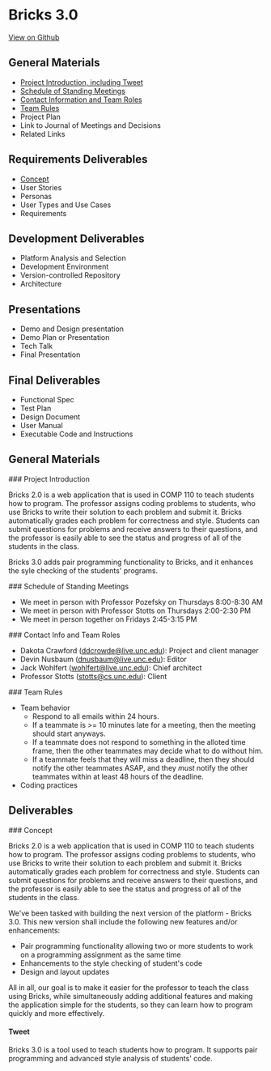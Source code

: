 # Bricks 3.0 #
[View on Github](https://github.com/el-devo/Bricks-3.0)

## General Materials
* [Project Introduction, including Tweet](#projectIntro)
* [Schedule of Standing Meetings](#meetingSchedule)
* [Contact Information and Team Roles](#contactInfoAndRoles)
* [Team Rules](#teamRules)
* Project Plan
* Link to Journal of Meetings and Decisions
* Related Links

## Requirements Deliverables
* [Concept](#concept)
* User Stories
* Personas
* User Types and Use Cases
* Requirements

## Development Deliverables
* Platform Analysis and Selection
* Development Environment
* Version-controlled Repository
* Architecture

## Presentations
* Demo and Design presentation
* Demo Plan or Presentation
* Tech Talk
* Final Presentation

## Final Deliverables
* Functional Spec
* Test Plan
* Design Document
* User Manual
* Executable Code and Instructions

## General Materials

###<a name="projectIntro"></a> Project Introduction

Bricks 2.0 is a web application that is used in COMP 110 to teach students how to program.  The professor assigns coding problems to students, who use Bricks to write their solution to each problem and submit it. Bricks automatically grades each problem for correctness and style.  Students can submit questions for problems and receive answers to their questions, and the professor is easily able to see the status and progress of all of the students in the class.

Bricks 3.0 adds pair programming functionality to Bricks, and it enhances the syle checking of the students' programs.

###<a name="meetingSchedule"></a> Schedule of Standing Meetings
* We meet in person with Professor Pozefsky on Thursdays 8:00-8:30 AM
* We meet in person with Professor Stotts on Thursdays 2:00-2:30 PM
* We meet in person together on Fridays 2:45-3:15 PM

###<a name="contactInfoAndRoles"></a> Contact Info and Team Roles
* Dakota Crawford (ddcrowde@live.unc.edu): Project and client manager
* Devin Nusbaum (dnusbaum@live.unc.edu): Editor
* Jack Wohlfert (wohlfert@live.unc.edu): Chief architect
* Professor Stotts (stotts@cs.unc.edu): Client

###<a name="teamRules"></a> Team Rules
* Team behavior
    * Respond to all emails within 24 hours.
    * If a teammate is >= 10 minutes late for a meeting, then the meeting should start anyways.
    * If a teammate does not respond to something in the alloted time frame, then the other teammates may decide what to do without him.
    * If a teammate feels that they will miss a deadline, then they should notify the other teammates ASAP, and they *must* notify the other teammates within at least 48 hours of the deadline.
* Coding practices

## Deliverables

###<a name="concept"></a> Concept

Bricks 2.0 is a web application that is used in COMP 110 to teach students how to program.  The professor assigns coding problems to students, who use Bricks to write their solution to each problem and submit it. Bricks automatically grades each problem for correctness and style.  Students can submit questions for problems and receive answers to their questions, and the professor is easily able to see the status and progress of all of the students in the class.

We've been tasked with building the next version of the platform - Bricks 3.0. This new version shall include the following new features and/or enhancements: 

* Pair programming functionality allowing two or more students to work on a programming assignment as the same time
* Enhancements to the style checking of student's code
* Design and layout updates

All in all, our goal is to make it easier for the professor to teach the class using Bricks, while simultaneously adding additional features and making the application simple for the students, so they can learn how to program quickly and more effectively.

#### Tweet
Bricks 3.0 is a tool used to teach students how to program.  It supports pair programming and advanced style analysis of students' code.
